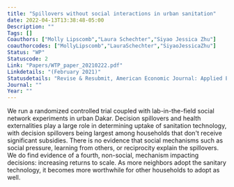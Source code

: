 ```yaml
---
title: "Spillovers without social interactions in urban sanitation"
date: 2022-04-13T13:38:48-05:00
Description: ""
Tags: []
Coauthors: ["Molly Lipscomb","Laura Schechter","Siyao Jessica Zhu"]
coauthorcodes: ["MollyLipscomb","LauraSchechter","SiyaoJessicaZhu"]
Status: "WP"
Statuscode: 2
Link: "Papers/WTP_paper_20210222.pdf"
Linkdetails: "(February 2021)"
Statusdetails: "Revise & Resubmit, American Economic Journal: Applied Economics"
Journal: ""
Year: ""
---
```


We run a randomized controlled trial coupled with lab-in-the-field
social network experiments in urban Dakar. Decision spillovers and
health externalities play a large role in determining uptake of
sanitation technology, with decision spillovers being largest among
households that don't receive significant subsidies. There is no
evidence that social mechanisms such as social pressure, learning
from others, or reciprocity explain the spillovers. We do find
evidence of a fourth, non-social, mechanism impacting decisions:
increasing returns to scale. As more neighbors adopt the sanitary
technology, it becomes more worthwhile for other households to adopt
as well.